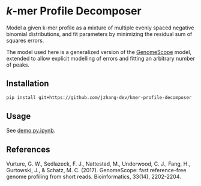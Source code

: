 # *k*-mer Profile Decomposer

Model a given k-mer profile as a mixture of multiple evenly spaced negative binomial distributions, and fit parameters by minimizing the residual sum of squares errors. 

The model used here is a generalized version of the [GenomeScope](https://github.com/schatzlab/genomescope) model, extended to allow explicit modelling of errors and fitting an arbitrary number of peaks. 

## Installation

```sh
pip install git+https://github.com/jzhang-dev/kmer-profile-decomposer
```

## Usage

See [demo.py.ipynb](https://github.com/jzhang-dev/kmer-profile-decomposer/blob/main/demo.py.ipynb).



## References

Vurture, G. W., Sedlazeck, F. J., Nattestad, M., Underwood, C. J., Fang, H., Gurtowski, J., & Schatz, M. C. (2017). GenomeScope: fast reference-free genome profiling from short reads. Bioinformatics, 33(14), 2202-2204.
